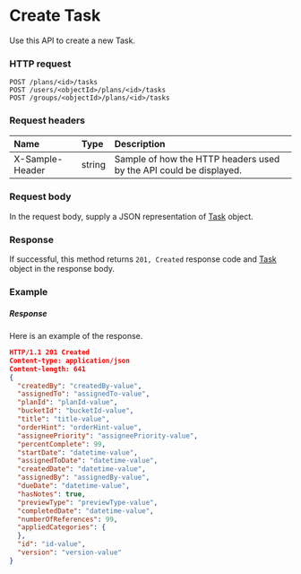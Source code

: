 # Create Task

Use this API to create a new Task.
### HTTP request
```http
POST /plans/<id>/tasks
POST /users/<objectId>/plans/<id>/tasks
POST /groups/<objectId>/plans/<id>/tasks

```
### Request headers
| Name       | Type | Description|
|:---------------|:--------|:----------|
| X-Sample-Header  | string  | Sample of how the HTTP headers used by the API could be displayed.|

### Request body
In the request body, supply a JSON representation of [Task](../resources/task.md) object.


### Response
If successful, this method returns `201, Created` response code and [Task](../resources/task.md) object in the response body.

### Example
##### Response
Here is an example of the response.
```json
HTTP/1.1 201 Created
Content-type: application/json
Content-length: 641
{
  "createdBy": "createdBy-value",
  "assignedTo": "assignedTo-value",
  "planId": "planId-value",
  "bucketId": "bucketId-value",
  "title": "title-value",
  "orderHint": "orderHint-value",
  "assigneePriority": "assigneePriority-value",
  "percentComplete": 99,
  "startDate": "datetime-value",
  "assignedToDate": "datetime-value",
  "createdDate": "datetime-value",
  "assignedBy": "assignedBy-value",
  "dueDate": "datetime-value",
  "hasNotes": true,
  "previewType": "previewType-value",
  "completedDate": "datetime-value",
  "numberOfReferences": 99,
  "appliedCategories": {
  },
  "id": "id-value",
  "version": "version-value"
}
```

<!-- uuid: c5d2efaa-97c3-4ea4-b7d3-c2f4eacc0eae
2015-10-09 18:41:46 UTC -->